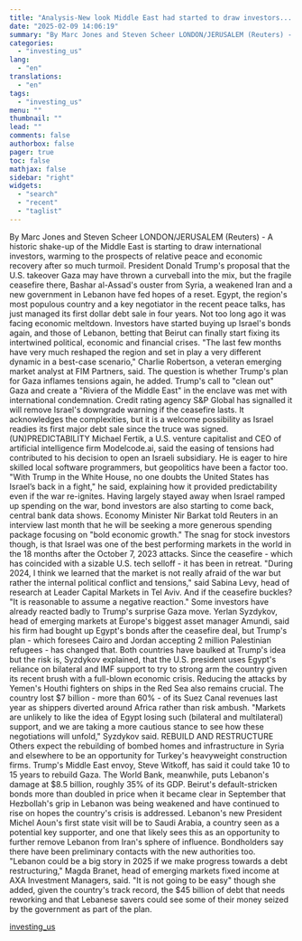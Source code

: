 ```yaml
---
title: "Analysis-New look Middle East had started to draw investors... and then came Trump"
date: "2025-02-09 14:06:19"
summary: "By Marc Jones and Steven Scheer LONDON/JERUSALEM (Reuters) - A historic shake-up of the Middle East is starting to draw international investors, warming to the prospects of relative peace and economic recovery after so much turmoil. President Donald Trump's proposal that the U.S. takeover Gaza may have thrown a curveball..."
categories:
  - "investing_us"
lang:
  - "en"
translations:
  - "en"
tags:
  - "investing_us"
menu: ""
thumbnail: ""
lead: ""
comments: false
authorbox: false
pager: true
toc: false
mathjax: false
sidebar: "right"
widgets:
  - "search"
  - "recent"
  - "taglist"
---
```


By Marc Jones and Steven Scheer LONDON/JERUSALEM (Reuters) - A historic shake-up of the Middle East is starting to draw international investors, warming to the prospects of relative peace and economic recovery after so much turmoil. President Donald Trump's proposal that the U.S. takeover Gaza may have thrown a curveball into the mix, but the fragile ceasefire there, Bashar al-Assad's ouster from Syria, a weakened Iran and a new government in Lebanon have fed hopes of a reset. Egypt, the region's most populous country and a key negotiator in the recent peace talks, has just managed its first dollar debt sale in four years. Not too long ago it was facing economic meltdown. Investors have started buying up Israel's bonds again, and those of Lebanon, betting that Beirut can finally start fixing its intertwined political, economic and financial crises. "The last few months have very much reshaped the region and set in play a very different dynamic in a best-case scenario," Charlie Robertson, a veteran emerging market analyst at FIM Partners, said. The question is whether Trump's plan for Gaza inflames tensions again, he added. Trump's call to "clean out" Gaza and create a "Riviera of the Middle East" in the enclave was met with international condemnation. Credit rating agency S&P Global has signalled it will remove Israel's downgrade warning if the ceasefire lasts. It acknowledges the complexities, but it is a welcome possibility as Israel readies its first major debt sale since the truce was signed. (UN)PREDICTABILITY Michael Fertik, a U.S. venture capitalist and CEO of artificial intelligence firm Modelcode.ai, said the easing of tensions had contributed to his decision to open an Israeli subsidiary. He is eager to hire skilled local software programmers, but geopolitics have been a factor too. "With Trump in the White House, no one doubts the United States has Israel’s back in a fight," he said, explaining how it provided predictability even if the war re-ignites. Having largely stayed away when Israel ramped up spending on the war, bond investors are also starting to come back, central bank data shows. Economy Minister Nir Barkat told Reuters in an interview last month that he will be seeking a more generous spending package focusing on "bold economic growth." The snag for stock investors though, is that Israel was one of the best performing markets in the world in the 18 months after the October 7, 2023 attacks. Since the ceasefire - which has coincided with a sizable U.S. tech selloff - it has been in retreat. "During 2024, I think we learned that the market is not really afraid of the war but rather the internal political conflict and tensions," said Sabina Levy, head of research at Leader Capital Markets in Tel Aviv. And if the ceasefire buckles? "It is reasonable to assume a negative reaction." Some investors have already reacted badly to Trump's surprise Gaza move. Yerlan Syzdykov, head of emerging markets at Europe's biggest asset manager Amundi, said his firm had bought up Egypt's bonds after the ceasefire deal, but Trump's plan - which foresees Cairo and Jordan accepting 2 million Palestinian refugees - has changed that. Both countries have baulked at Trump's idea but the risk is, Syzdykov explained, that the U.S. president uses Egypt's reliance on bilateral and IMF support to try to strong arm the country given its recent brush with a full-blown economic crisis. Reducing the attacks by Yemen's Houthi fighters on ships in the Red Sea also remains crucial. The country lost $7 billion - more than 60% - of its Suez Canal revenues last year as shippers diverted around Africa rather than risk ambush. "Markets are unlikely to like the idea of Egypt losing such (bilateral and multilateral) support, and we are taking a more cautious stance to see how these negotiations will unfold," Syzdykov said. REBUILD AND RESTRUCTURE Others expect the rebuilding of bombed homes and infrastructure in Syria and elsewhere to be an opportunity for Turkey's heavyweight construction firms. Trump's Middle East envoy, Steve Witkoff, has said it could take 10 to 15 years to rebuild Gaza. The World Bank, meanwhile, puts Lebanon's damage at $8.5 billion, roughly 35% of its GDP. Beirut's default-stricken bonds more than doubled in price when it became clear in September that Hezbollah's grip in Lebanon was being weakened and have continued to rise on hopes the country's crisis is addressed. Lebanon's new President Michel Aoun's first state visit will be to Saudi Arabia, a country seen as a potential key supporter, and one that likely sees this as an opportunity to further remove Lebanon from Iran's sphere of influence. Bondholders say there have been preliminary contacts with the new authorities too. "Lebanon could be a big story in 2025 if we make progress towards a debt restructuring," Magda Branet, head of emerging markets fixed income at AXA Investment Managers, said. "It is not going to be easy" though she added, given the country's track record, the $45 billion of debt that needs reworking and that Lebanese savers could see some of their money seized by the government as part of the plan.

[investing_us](https://www.investing.com/news/economy-news/analysisnew-look-middle-east-had-started-to-draw-investors-and-then-came-trump-3857829)
